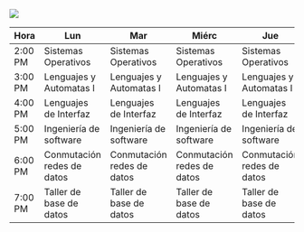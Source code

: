 ![](https://images.cooltext.com/5616894.png)

<!--
**SalvadorEliLopezPartida/SalvadorEliLopezPartida** is a ✨ _special_ ✨ repository because its `README.md` (this file) appears on your GitHub profile.

Here are some ideas to get you started:

- 🔭 Estudio en el Instituto Tecnológico de Tijuana en la Unidad de Tomás Aquino. 7mo semestre de Ingeniería en Sistemas Computacionales.
- 🌱 I’m currently learning ...
- 👯 I’m looking to collaborate on ...
- 🤔 I’m looking for help with ...
- 💬 Ask me about ...
- 📫 How to reach me: ...
- 😄 Pronouns: ...
- ⚡ Fun fact: ...
-->

| Hora    | Lun                         | Mar                         | Miérc                       | Jue                         | Vie                         |
|---------|----------------------------|-----------------------------|-----------------------------|-----------------------------|----------------------------
| 2:00 PM |    Sistemas  Operativos    |    Sistemas  Operativos     |    Sistemas  Operativos     |    Sistemas  Operativos     |                             
| 3:00 PM |  Lenguajes y  Automatas I  |  Lenguajes y  Automatas I   |  Lenguajes y  Automatas I   |  Lenguajes y  Automatas I   |  Lenguajes y  Automatas I  
| 4:00 PM |   Lenguajes de  Interfaz   |    Lenguajes de  Interfaz   |    Lenguajes de  Interfaz   |    Lenguajes de  Interfaz   |                             
| 5:00 PM |  Ingeniería de  software   |   Ingeniería de  software   |   Ingeniería de  software   |   Ingeniería de  software   |   Ingeniería de  software   
| 6:00 PM | Conmutación  redes de datos| Conmutación  redes de datos | Conmutación  redes de datos | Conmutación  redes de datos | Conmutación  redes de datos 
| 7:00 PM |  Taller de base  de datos  |   Taller de base  de datos  |   Taller de base  de datos  |   Taller de base  de datos  |                             
